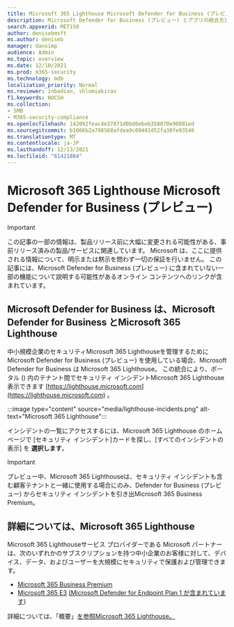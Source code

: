 ```yaml
---
title: Microsoft 365 Lighthouse Microsoft Defender for Business (プレビュー)
description: Microsoft Defender for Business (プレビュー) とアプリの統合方法Microsoft 365 Lighthouse
search.appverid: MET150
author: denisebmsft
ms.author: deniseb
manager: dansimp
audience: Admin
ms.topic: overview
ms.date: 12/10/2021
ms.prod: m365-security
ms.technology: mdb
localization_priority: Normal
ms.reviewer: inbadian, shlomiakirav
f1.keywords: NOCSH
ms.collection:
- SMB
- M365-security-compliance
ms.openlocfilehash: 142092feac4e37871d0bd0ebeb358870e90881ed
ms.sourcegitcommit: b1066b2a798568afdea9c09401d52fa38fe93546
ms.translationtype: MT
ms.contentlocale: ja-JP
ms.lasthandoff: 12/13/2021
ms.locfileid: "61421884"
---
```

# <a name="microsoft-365-lighthouse-and-microsoft-defender-for-business-preview"></a>Microsoft 365 Lighthouse Microsoft Defender for Business (プレビュー)

> [!IMPORTANT]
> この記事の一部の情報は、製品リリース前に大幅に変更される可能性がある、事前リリース済みの製品/サービスに関連しています。 Microsoft は、ここに提供される情報について、明示または黙示を問わず一切の保証を行いません。 この記事には、Microsoft Defender for Business (プレビュー) に含まれていない一部の機能について説明する可能性があるオンライン コンテンツへのリンクが含まれています。

## <a name="microsoft-defender-for-business-integrates-with-microsoft-365-lighthouse"></a>Microsoft Defender for Business は、Microsoft Defender for Business とMicrosoft 365 Lighthouse

中小規模企業のセキュリティMicrosoft 365 Lighthouseを管理するために Microsoft Defender for Business (プレビュー) を使用している場合、Microsoft Defender for Business は Microsoft 365 Lighthouse。 この統合により、ポータル () 内のテナント間でセキュリティ インシデントMicrosoft 365 Lighthouse表示できます [https://lighthouse.microsoft.com](https://lighthouse.microsoft.com) 。 

:::image type="content" source="media/lighthouse-incidents.png" alt-text="Microsoft 365 Lighthouse":::

インシデントの一覧にアクセスするには、Microsoft 365 Lighthouse のホーム ページで [セキュリティ インシデント]カードを探し、[すべてのインシデントの表示] を **選択します**。

> [!IMPORTANT]
> プレビュー中、Microsoft 365 Lighthouseは、セキュリティ インシデントも含む顧客テナントと一緒に使用する場合にのみ、Defender for Business (プレビュー) からセキュリティ インシデントを引き出Microsoft 365 Business Premium。

## <a name="learn-more-about-microsoft-365-lighthouse"></a>詳細については、Microsoft 365 Lighthouse

Microsoft 365 Lighthouseサービス プロバイダーである Microsoft パートナーは、次のいずれかのサブスクリプションを持つ中小企業のお客様に対して、デバイス、データ、およびユーザーを大規模にセキュリティで保護および管理できます。

- [Microsoft 365 Business Premium](../../admin/admin-overview/what-is-microsoft-365.md)
- [Microsoft 365 E3](../../enterprise/microsoft-365-overview.md) [(Microsoft Defender for Endpoint Plan 1 が含まれています](../defender-endpoint/defender-endpoint-plan-1.md))

詳細については、「概要」[を参照Microsoft 365 Lighthouse。](../../lighthouse/m365-lighthouse-overview.md)